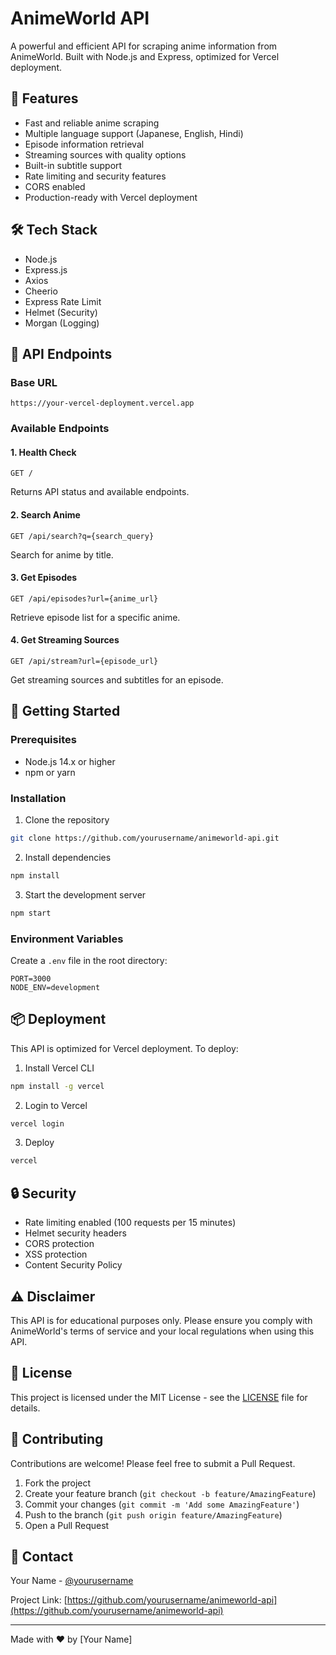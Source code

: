 # AnimeWorld API

A powerful and efficient API for scraping anime information from AnimeWorld. Built with Node.js and Express, optimized for Vercel deployment.

## 🚀 Features

- Fast and reliable anime scraping
- Multiple language support (Japanese, English, Hindi)
- Episode information retrieval
- Streaming sources with quality options
- Built-in subtitle support
- Rate limiting and security features
- CORS enabled
- Production-ready with Vercel deployment

## 🛠️ Tech Stack

- Node.js
- Express.js
- Axios
- Cheerio
- Express Rate Limit
- Helmet (Security)
- Morgan (Logging)

## 📝 API Endpoints

### Base URL
```
https://your-vercel-deployment.vercel.app
```

### Available Endpoints

#### 1. Health Check
```http
GET /
```
Returns API status and available endpoints.

#### 2. Search Anime
```http
GET /api/search?q={search_query}
```
Search for anime by title.

#### 3. Get Episodes
```http
GET /api/episodes?url={anime_url}
```
Retrieve episode list for a specific anime.

#### 4. Get Streaming Sources
```http
GET /api/stream?url={episode_url}
```
Get streaming sources and subtitles for an episode.

## 🚀 Getting Started

### Prerequisites

- Node.js 14.x or higher
- npm or yarn

### Installation

1. Clone the repository
```bash
git clone https://github.com/yourusername/animeworld-api.git
```

2. Install dependencies
```bash
npm install
```

3. Start the development server
```bash
npm start
```

### Environment Variables

Create a `.env` file in the root directory:
```env
PORT=3000
NODE_ENV=development
```

## 📦 Deployment

This API is optimized for Vercel deployment. To deploy:

1. Install Vercel CLI
```bash
npm install -g vercel
```

2. Login to Vercel
```bash
vercel login
```

3. Deploy
```bash
vercel
```

## 🔒 Security

- Rate limiting enabled (100 requests per 15 minutes)
- Helmet security headers
- CORS protection
- XSS protection
- Content Security Policy

## ⚠️ Disclaimer

This API is for educational purposes only. Please ensure you comply with AnimeWorld's terms of service and your local regulations when using this API.

## 📄 License

This project is licensed under the MIT License - see the [LICENSE](LICENSE) file for details.

## 🤝 Contributing

Contributions are welcome! Please feel free to submit a Pull Request.

1. Fork the project
2. Create your feature branch (`git checkout -b feature/AmazingFeature`)
3. Commit your changes (`git commit -m 'Add some AmazingFeature'`)
4. Push to the branch (`git push origin feature/AmazingFeature`)
5. Open a Pull Request

## 📧 Contact

Your Name - [@yourusername](https://twitter.com/yourusername)

Project Link: [https://github.com/yourusername/animeworld-api](https://github.com/yourusername/animeworld-api)

---
Made with ❤️ by [Your Name]
